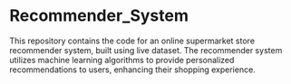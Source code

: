 # Recommender_System
This repository contains the code for an online supermarket store recommender system, built using live dataset. The recommender system utilizes machine learning algorithms to provide personalized recommendations to users, enhancing their shopping experience.
